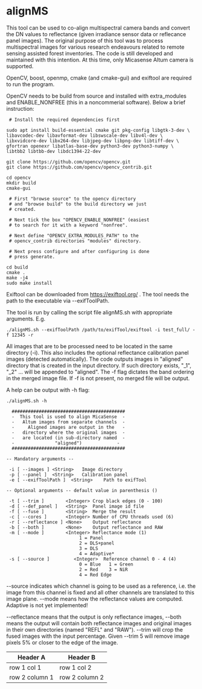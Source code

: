 # alignMS

This tool can be used to co-align multispectral camera bands and convert the DN values to reflectance (given irradiance sensor data or reflecance panel 
images). The original purpose of this tool was to  process multispectral images for various research endeavours related to remote sensing assisted forest 
inventories. The code is still  developed and maintained with this intention. At this time, only Micasense Altum camera is supported.  

OpenCV, boost, openmp, cmake (and cmake-gui) and exiftool are required to run the program.


OpenCV needs to be build from source and installed with extra_modules and ENABLE_NONFREE (this in a noncommerial software). Below a brief instruction:

	 # Install the required dependencies first
	
	sudo apt install build-essential cmake git pkg-config libgtk-3-dev \
	libavcodec-dev libavformat-dev libswscale-dev libv4l-dev \
	libxvidcore-dev libx264-dev libjpeg-dev libpng-dev libtiff-dev \
	gfortran openexr libatlas-base-dev python3-dev python3-numpy \
	libtbb2 libtbb-dev libdc1394-22-dev
    
	git clone https://github.com/opencv/opencv.git
	git clone https://github.com/opencv/opencv_contrib.git
	
	cd opencv
	mkdir build
	cmake-gui
	
	 # First "browse source" to the opencv directory
	 # and "browse build" to the build directory we just
	 # created.
	 
	 # Next tick the box "OPENCV_ENABLE_NONFREE" (easiest
	 # to search for it with a keyword "nonfree".
	 
	 # Next define "OPENCV_EXTRA_MODULES_PATH" to the
	 # opencv_contrib directories "modules" directory.
	 
	 # Next press configure and after configuring is done
	 # press generate.
	 
	cd build
	cmake .
	make -j4
	sudo make install

		
Exiftool can be downloaded from https://exiftool.org/ . The tool needs the path to the executable via --exifToolPath.

	
The tool is run by calling the script file alignMS.sh with appropriate arguments. E.g.

	./alignMS.sh --exifToolPath /path/to/exifTool/exiftool -i test_full/ -f 12345 -r
	
	
All images that are to be processed need to be located in the same directory (-i). This also includes the optional reflectance calibration panel images 
(detected automatically). The code outputs images in "aligned" directory that is created in the input directory. If such directory exists, "_1", "_2" ... 
will be appended to "aligned". The -f flag dictates the band ordering in the merged image file. If -f is not present, no merged file will be output.

A help can be output with -h flag:

	./alignMS.sh -h
	
	  ##########################################
	  -  This tool is used to align MicaSense  -
	  -   Altum images from separate channels  -
	  -     Aligned images are output in the   -
	  -   directory where the original images  -
	  -   are located (in sub-directory named  -
	  -               "aligned")             -
	  ##########################################

	-- Mandatory arguments --

	 -i [ --images ] <String>	Image directory
	 -p [ --panel ]  <String>	Calibration panel 
	 -e [ --exifToolPath ]  <String>	Path to exifTool 
	 
	-- Optional arguments -- default value in parenthesis ()

	 -t [ --trim ]        <Integer>	Crop black edges (0 - 100) 
	 -d [ --def_panel ]   <String>	Panel image id file 
	 -f [ --fuse ]        <String>	Merge the result 
	 -c [ --cores ]       <Integer>	Number of CPU threads used (6) 
	 -r [ --reflectance ] <None>	Output reflectance 
	 -b [ --both ]        <None>	Output reflectance and RAW 
	 -m [ --mode ]        <Integer>	Reflectance mode (1) 
		                  	   1 = Panel            
		                  	   2 = DLS+panel        
		                  	   3 = DLS              
		                  	   4 = Adaptive*        
	 -s [ --source ]         <Integer>	Reference channel 0 - 4 (4)
		                  	   0 = Blue   1 = Green 
		                  	   2 = Red    3 = NiR   
		                  	   4 = Red Edge
	
	
--source indicates which channel is going to be used as a reference, i.e.
the image from this channel is fixed and all other channels are translated
to this image plane. --mode means how the reflectance values are computed.
Adaptive is not yet implemented!

--reflectance means that the output is only reflectance images, --both
means the output will contain both reflectance images and original images
in their own directories (named "REFL" and "RAW"). --trim will crop the fused
images with the input percentage. Given --trim 5 will remove image pixels 
5% or closer to the edge of the image.  



| Header A       | Header B       |
| -------------- | -------------- |
| row 1 col 1    | row 1 col 2    |
| row 2 column 1 | row 2 column 2 |


